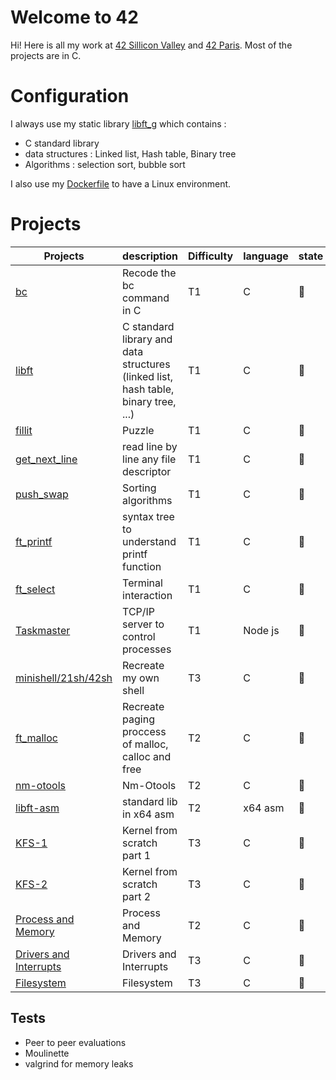 
# Welcome to 42

Hi! Here is all my work at [42 Sillicon Valley](https://www.42.us.org/) and [42 Paris](https://www.42.fr/). Most of the projects are in C.
# Configuration
I always use my static library [libft_g](/libft_g) which contains : 
- C standard library
 -  data structures : Linked list, Hash table, Binary tree
 - Algorithms :  selection sort, bubble sort

I also use my [Dockerfile](/docker_config/Dockerfile) to have a Linux environment.

# Projects

| Projects | description | Difficulty | language | state |
|--|--|--|--|--|
| [bc](/projects/calculator-bc-42-master) | Recode the bc command in C | T1 | C | :100: |
| [libft](/projects/libft) | C standard library and data structures (linked list, hash table, binary tree, ...) | T1 |C |:100: |
| [fillit](/projects/fillit) | Puzzle | T1 | C |:100: |
| [get_next_line](/projects/get_next_line) | read line by line any file descriptor | T1 | C |:100: |
| [push_swap](/projects/push_swap) | Sorting algorithms | T1 | C |:100: |
| [ft_printf](/projects/ft_printf) | syntax tree to understand printf function | T1 | C |:100: |
| [ft_select](/projects/ft_select) | Terminal interaction | T1 | C |:100: |
| [Taskmaster](/projects/taskmaster) | TCP/IP server to control processes | T1 | Node js |:100: |
| [minishell/21sh/42sh](/projects/minishell/21sh/42sh) | Recreate my own shell |  T3 | C |:100: |
| [ft_malloc](/projects/ft_malloc) | Recreate paging proccess of malloc, calloc and free | T2 | C |:construction_worker: |
| [nm-otools](/projects/nm-tools) | Nm-Otools | T2 | C |:construction_worker: |
| [libft-asm](/projects/libft-asm) | standard lib in x64 asm | T2 | x64 asm |:construction_worker: |
| [KFS-1](/projects/little-penguin-1) | Kernel from scratch part 1 | T3 | C |:construction_worker: |
| [KFS-2](/projects/little-penguin-1) | Kernel from scratch part 2 | T3 | C |:construction_worker: |
| [Process and Memory](/projects/libft-asm) | Process and Memory | T2 | C |:construction_worker: |
| [Drivers and Interrupts](/projects/libft-asm) | Drivers and Interrupts | T3 | C |:construction_worker: |
| [Filesystem](/projects/Filesystem) |Filesystem | T3 | C |:construction_worker: |

## Tests
- Peer to peer evaluations
- Moulinette
- valgrind for memory leaks


